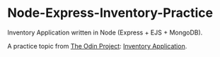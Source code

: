 # Node-Express-Inventory-Practice
Inventory Application written in Node (Express + EJS + MongoDB).

A practice topic from [The Odin Project](https://www.theodinproject.com): [Inventory Application](https://www.theodinproject.com/paths/full-stack-javascript/courses/nodejs/lessons/inventory-application).
